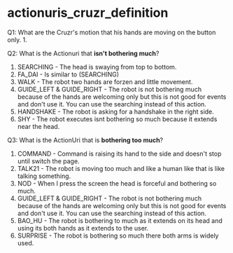 # actionuris_cruzr_definition

Q1: What are the Cruzr's motion that his hands are moving on the button only.
1.

Q2: What is the Actionuri that **isn't bothering much**?
1. SEARCHING - The head is swaying from top to bottom.
2. FA_DAI - Is similar to (SEARCHING)
3. WALK - The robot two hands are forzen and little movement.
4. GUIDE_LEFT & GUIDE_RIGHT - The robot is not bothering much because of the hands are welcoming only but this is not good for events and don't use it. You can use the searching instead of this action.
5. HANDSHAKE - The robot is asking for a handshake in the right side.
6. SHY - The robot executes isnt bothering so much because it extends near the head.

Q3: What is the ActionUri that is **bothering too much**?
1. COMMAND - Command is raising its hand to the side and doesn't stop until switch the page.
2. TALK21 - The robot is moving too much and like a human like that is like talking something.
3. NOD - When I press the screen the head is forceful and bothering so much.
4. GUIDE_LEFT & GUIDE_RIGHT - The robot is not bothering much because of the hands are welcoming only but this is not good for events and don't use it. You can use the searching instead of this action.
5. BAO_HU - The robot is bothering to much as it extends on its head and using its both hands as it extends to the user.
6. SURPRISE - The robot is bothering so much there both arms is widely used.


